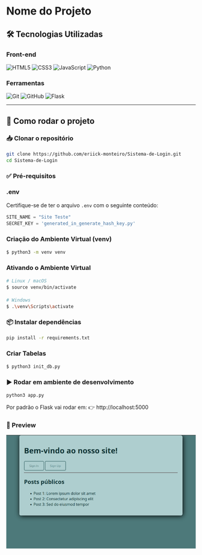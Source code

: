 # Nome do Projeto

## 🛠️ Tecnologias Utilizadas

### Front-end
![HTML5](https://img.shields.io/badge/HTML5-E34F26?style=for-the-badge&logo=html5&logoColor=white)
![CSS3](https://img.shields.io/badge/CSS3-1572B6?style=for-the-badge&logo=css3&logoColor=white)
![JavaScript](https://img.shields.io/badge/JavaScript-F7DF1E?style=for-the-badge&logo=javascript&logoColor=black)
![Python](https://img.shields.io/badge/Python-yellow?style=for-the-badge&logo=python&logoColor=blue)


### Ferramentas
![Git](https://img.shields.io/badge/Git-F05032?style=for-the-badge&logo=git&logoColor=white)
![GitHub](https://img.shields.io/badge/GitHub-181717?style=for-the-badge&logo=github&logoColor=white)
![Flask](https://img.shields.io/badge/Flask-white?style=for-the-badge&logo=flask&logoColor=black)

---

## 🚀 Como rodar o projeto

### 📥 Clonar o repositório
```bash
git clone https://github.com/eriick-monteiro/Sistema-de-Login.git
cd Sistema-de-Login
```

### ✅ Pré-requisitos

### .env
Certifique-se de ter o arquivo `.env` com o seguinte conteúdo:

```js
SITE_NAME = "Site Teste"
SECRET_KEY = 'generated_in_generate_hash_key.py'
```


### Criação do Ambiente Virtual (venv)
```bash
$ python3 -m venv venv
```


### Ativando o Ambiente Virtual
```bash
# Linux / macOS
$ source venv/bin/activate

# Windows
$ .\venv\Scripts\activate
```

### 📦 Instalar dependências

```bash
pip install -r requirements.txt
```

### Criar Tabelas
```bash
$ python3 init_db.py
```


### ▶️ Rodar em ambiente de desenvolvimento

```bash
python3 app.py
```

Por padrão o Flask vai rodar em:
👉 http://localhost:5000



### 📸 Preview
![homepage](images/image.png)
